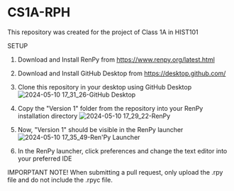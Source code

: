 # CS1A-RPH
This repository was created for the project of Class 1A in HIST101

SETUP
1. Download and Install RenPy from https://www.renpy.org/latest.html

2. Download and Install GitHub Desktop from https://desktop.github.com/

3. Clone this repository in your desktop using GitHub Desktop
![2024-05-10 17_31_26-GitHub Desktop](https://github.com/ejam2305/CS1A-RPH/assets/46189881/a6534f50-92c8-4ab2-8fc5-b6a66a86d24e)

4. Copy the "Version 1" folder from the repository into your RenPy installation directory
![2024-05-10 17_29_22-RenPy](https://github.com/ejam2305/CS1A-RPH/assets/46189881/a05a5897-36f6-4f6a-b40c-228030b05747)

5. Now, "Version 1" should be visible in the RenPy launcher
![2024-05-10 17_35_49-Ren'Py Launcher](https://github.com/ejam2305/CS1A-RPH/assets/46189881/afd734da-1ec0-4beb-a6ea-77fee23c3e31)

6. In the RenPy launcher, click preferences and change the text editor into your preferred IDE

IMPORPTANT NOTE!
When submitting a pull request, only upload the .rpy file and do not include the .rpyc file.
